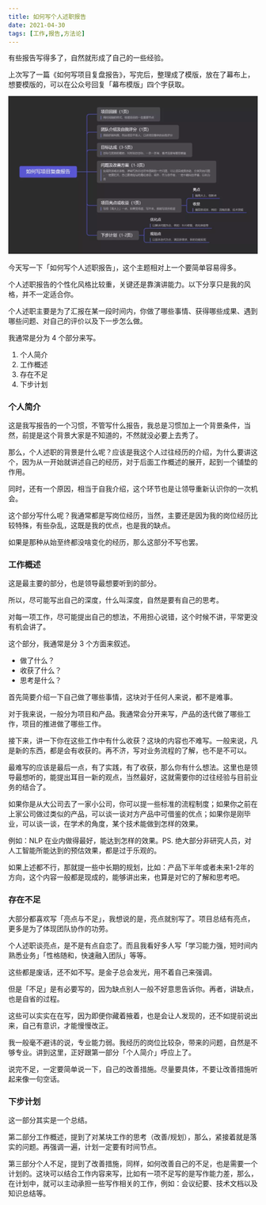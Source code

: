 ```yaml
---
title: 如何写个人述职报告
date: 2021-04-30
tags: [工作,报告,方法论]
---
```


有些报告写得多了，自然就形成了自己的一些经验。

上次写了一篇《如何写项目复盘报告》，写完后，整理成了模版，放在了幕布上，想要模版的，可以在公众号回复「幕布模版」四个字获取。
<!-- more -->
![](../image/about_summary/project.png)

今天写一下「如何写个人述职报告」，这个主题相对上一个要简单容易得多。

个人述职报告的个性化风格比较重，关键还是靠演讲能力。以下分享只是我的风格，并不一定适合你。

个人述职主要是为了汇报在某一段时间内，你做了哪些事情、获得哪些成果、遇到哪些问题、对自己的评价以及下一步怎么做。

我通常是分为 4 个部分来写。

1. 个人简介
2. 工作概述
3. 存在不足
4. 下步计划

### 个人简介

这是我写报告的一个习惯，不管写什么报告，我总是习惯加上一个背景条件，当然，前提是这个背景大家是不知道的，不然就没必要上去秀了。

那么，个人述职的背景是什么呢？应该是我这个人过往经历的介绍，为什么要讲这个，因为从一开始就讲述自己的经历，对于后面工作概述的展开，起到一个铺垫的作用。

同时，还有一个原因，相当于自我介绍，这个环节也是让领导重新认识你的一次机会。

这个部分写什么呢？我通常都是写岗位经历，当然，主要还是因为我的岗位经历比较特殊，有些杂乱，这既是我的优点，也是我的缺点。

如果是那种从始至终都没啥变化的经历，那么这部分不写也罢。

### 工作概述

这是最主要的部分，也是领导最想要听到的部分。

所以，尽可能写出自己的深度，什么叫深度，自然是要有自己的思考。

对每一项工作，尽可能提出自己的想法，不用担心说错，这个时候不讲，平常更没有机会讲了。

这个部分，我通常是分 3 个方面来叙述。

- 做了什么？
- 收获了什么？
- 思考是什么？

首先简要介绍一下自己做了哪些事情，这块对于任何人来说，都不是难事。

对于我来说，一般分为项目和产品。我通常会分开来写，产品的迭代做了哪些工作，项目的推进做了哪些工作。

接下来，讲一下你在这些工作中有什么收获？这块的内容也不难写。一般来说，凡是新的东西，都是会有收获的。再不济，写对业务流程的了解，也不是不可以。

最难写的应该是最后一点，有了实践，有了收获，那么你有什么想法。这里也是领导最想听的，能提出耳目一新的观点，当然最好，这就需要你的过往经验与目前业务的结合了。

如果你是从大公司去了一家小公司，你可以提一些标准的流程制度；如果你之前在上家公司做过类似的产品，可以谈一谈对方产品中可借鉴的优点；如果你是刚毕业，可以谈一谈，在学术的角度，某个技术能做到怎样的效果。

例如：NLP 在业内做得最好，能达到怎样的效果。PS. 绝大部分非研究人员，对人工智能所能达到的预估效果，都是过于乐观的。

如果上述都不行，那就提一些中长期的规划，比如：产品下半年或者未来1-2年的方向，这个内容一般都是现成的，能够讲出来，也算是对它的了解和思考吧。

### 存在不足

大部分都喜欢写「亮点与不足」，我想说的是，亮点就别写了。项目总结有亮点，更多是为了体现团队协作的功劳。

个人述职谈亮点，是不是有点自恋了。而且我看好多人写「学习能力强，短时间内熟悉业务」「性格随和，快速融入团队」等等。

这些都是废话，还不如不写。是金子总会发光，用不着自己来强调。

但是「不足」是有必要写的，因为缺点别人一般不好意思告诉你。再者，讲缺点，也是自省的过程。

这些可以实实在在写，因为即便你藏着掖着，也是会让人发现的，还不如提前说出来，自己有意识，才能慢慢改正。

我一般毫不避讳的说，专业能力弱。我经历的岗位比较杂，带来的问题，自然是不够专业。讲到这里，正好跟第一部分「个人简介」呼应上了。

说完不足，一定要简单说一下，自己的改善措施。尽量要具体，不要让改善措施听起来像一句空话。

### 下步计划
这一部分其实是一个总结。

第二部分工作概述，提到了对某块工作的思考（改善/规划），那么，紧接着就是落实的问题。再强调一遍，计划一定要有时间节点。

第三部分个人不足，提到了改善措施，同样，如何改善自己的不足，也是需要一个计划的。这块可以结合工作内容来写，比如有一项不足写的是写作能力差，那么，在计划中，就可以主动承担一些写作相关的工作，例如：会议纪要、技术文档以及知识总结等。